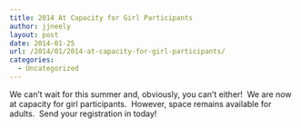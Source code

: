 ```yaml
---
title: 2014 At Capacity for Girl Participants
author: jjneely
layout: post
date: 2014-01-25
url: /2014/01/2014-at-capacity-for-girl-participants/
categories:
  - Uncategorized
---
```

We can&#8217;t wait for this summer and, obviously, you can&#8217;t either!  We are now at capacity for girl participants.  However, space remains available for adults.  Send your registration in today!